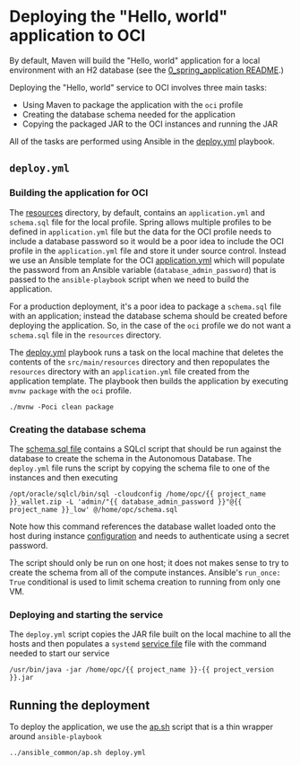 # Deploying the "Hello, world" application to OCI
By default, Maven will build the "Hello, world" application for a local environment with an H2 database (see the [0_spring_application README](../0_spring_application).)

Deploying the "Hello, world" service to OCI involves three main tasks:
  * Using Maven to package the application with the `oci` profile
  * Creating the database schema needed for the application 
  * Copying the packaged JAR to the OCI instances and running the JAR
 
 All of the tasks are performed using Ansible in the [deploy.yml](./deploy.yml) playbook.
 
 ## `deploy.yml`
 ### Building the application for OCI
 The [resources](./src/main/resources) directory, by default, contains an `application.yml` and `schema.sql` file for the local profile. Spring allows multiple
 profiles to be defined in `application.yml` file but the data for the OCI profile needs to include a database password so it would be a poor idea to
 include the OCI profile in the `application.yml` file and store it under source control. Instead we use an Ansible template for the OCI
 [application.yml](./template/application.yml) which will populate the password from an Ansible variable (`database_admin_password`) that is passed to the
 `ansible-playbook` script when we need to build the application.
 
For a production deployment, it's a poor idea to package a `schema.sql` file with an application; instead the database schema should be created before deploying the
application. So, in the case of the `oci` profile we do not want a `schema.sql` file in the `resources` directory.
 
The [deploy.yml](./deploy.yml) playbook runs a task on the local machine that deletes the contents of the `src/main/resources` directory and then repopulates the
`resources` directory with an `application.yml` file created from the application template. The playbook then builds the application by executing `mvnw package` with
the `oci` profile.

```
./mvnw -Poci clean package
```
 
 ### Creating the database schema
 The [schema.sql file](./templates/schema.sql) contains a SQLcl script that should be run against the database to create the schema in the Autonomous Database. The
 `deploy.yml` file runs the script by copying the schema file to one of the instances and then executing
 
 ```
 /opt/oracle/sqlcl/bin/sql -cloudconfig /home/opc/{{ project_name }}_wallet.zip -L 'admin/"{{ database_admin_password }}"@{{ project_name }}_low' @/home/opc/schema.sql
 ```
 
 Note how this command references the database wallet loaded onto the host during instance [configuration](../2_configure) and needs to authenticate using a secret
 password.
 
 The script should only be run on one host; it does not makes sense to try to create the schema from all of the compute instances. Ansible's `run_once: True` conditional
 is used to limit schema creation to running from only one VM.
 
 ### Deploying and starting the service
 The `deploy.yml` script copies the JAR file built on the local machine to all the hosts and then populates a `systemd` [service file](./templates/demo.service) file with
 the command needed to start our service
 
 ```
 /usr/bin/java -jar /home/opc/{{ project_name }}-{{ project_version }}.jar
 ```
 
 ## Running the deployment
 To deploy the application, we use the [ap.sh](../ansible_common/ap.sh) script that is a thin wrapper around `ansible-playbook`
 
 ```
 ../ansible_common/ap.sh deploy.yml
 ```
